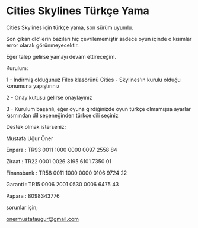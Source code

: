 # Cities Skylines Türkçe Yama
Cities Skylines için türkçe yama, son sürüm uyumlu.

Son çıkan dlc'lerin bazıları hiç çevrilememiştir sadece oyun içinde o kısımlar error olarak görünmeyecektir.

Eğer talep gelirse yamayı devam ettireceğim.


Kurulum:

1 - İndirmiş olduğunuz Files klasörünü Cities - Skylines'ın kurulu olduğu konumuna yapıştırınız

2 - Onay kutusu gelirse onaylayınız

3 - Kurulum başarılı, eğer oyuna girdiğinizde oyun türkçe olmamışsa ayarlar kısmından dil seçeneğinden türkçe dili seçiniz


Destek olmak isterseniz;


Mustafa Uğur Öner

Enpara     : TR93 0011 1000 0000 0097 2558 84

Ziraat     : TR22 0001 0026 3195 6101 7350 01

Finansbank : TR58 0011 1000 0000 0106 9724 22

Garanti    : TR15 0006 2001 0530 0006 6475 43

Papara     : 8098343776


sorunlar için;

onermustafaugur@gmail.com
